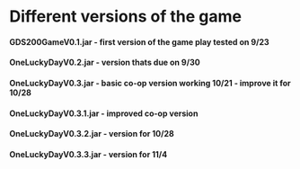 # Different versions of the game

#### GDS200GameV0.1.jar - first version of the game play tested on 9/23
#### OneLuckyDayV0.2.jar - version thats due on 9/30 
#### OneLuckyDayV0.3.jar - basic co-op version working 10/21 - improve it for 10/28
#### OneLuckyDayV0.3.1.jar - improved co-op version
#### OneLuckyDayV0.3.2.jar - version for 10/28
#### OneLuckyDayV0.3.3.jar - version for 11/4

